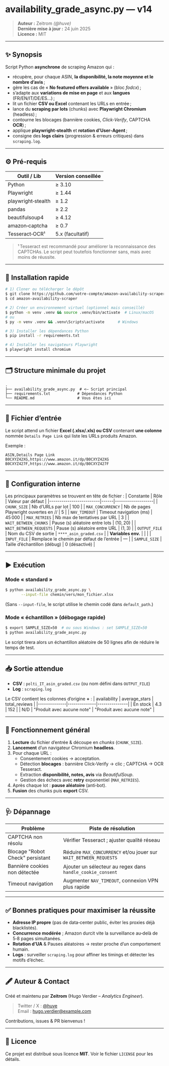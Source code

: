 # availability_grade_async.py — v14

> **Auteur :** Zeitrom *(@huve)*  
> **Dernière mise à jour :** 24 juin 2025  
> **Licence :** MIT

---

## ✨ Synopsis
Script Python **asynchrone** de scraping Amazon qui :

* récupère, pour chaque ASIN, **la disponibilité, la note moyenne et le nombre d’avis** ;
* gère les cas de « **No featured offers available** » (bloc *fodcx*) ;
* s’adapte aux **variations de mise en page** et aux **langues** (FR/EN/IT/DE/ES…) ;
* lit un fichier **CSV ou Excel** contenant les URLs en entrée ;
* lance du **scraping par lots** (chunks) avec **Playwright Chromium** (headless) ;
* contourne les blocages (bannière cookies, *Click‑Verify*, CAPTCHA **OCR**) ;
* applique **playwright‑stealth** et **rotation d’User‑Agent** ;
* consigne des **logs clairs** (progression & erreurs critiques) dans `scraping.log`.

---

## ⚙️ Pré‑requis

| Outil / Lib         | Version conseillée |
|---------------------|--------------------|
| Python              | ≥ 3.10            |
| Playwright          | ≥ 1.44            |
| playwright‑stealth  | ≥ 1.2             |
| pandas              | ≥ 2.2             |
| beautifulsoup4      | ≥ 4.12            |
| amazon‑captcha      | ≥ 0.7             |
| Tesseract‑OCR¹      | 5.x (facultatif)  |

> ¹ Tesseract est recommandé pour améliorer la reconnaissance des CAPTCHAs. Le script peut toutefois fonctionner sans, mais avec moins de réussite.

---

## 🚀 Installation rapide
```bash
# 1) Cloner ou télécharger le dépôt
$ git clone https://github.com/votre-compte/amazon-availability-scraper.git
$ cd amazon-availability-scraper

# 2) Créer un environnement virtuel (optionnel mais conseillé)
$ python -m venv .venv && source .venv/bin/activate  # Linux/macOS
# ou
$ py -m venv .venv && .venv\Scripts\activate      # Windows

# 3) Installer les dépendances Python
$ pip install -r requirements.txt

# 4) Installer les navigateurs Playwright
$ playwright install chromium
```

---

## 🗂️ Structure minimale du projet
```
.
├── availability_grade_async.py  # <— Script principal
├── requirements.txt            # Dépendances Python
└── README.md                   # Vous êtes ici
```

---

## 📄 Fichier d’entrée

Le script attend un fichier **Excel (.xlsx/.xls) ou CSV** contenant **une colonne** nommée `Details Page Link` qui liste les URLs produits Amazon.

Exemple :
```
ASIN,Details Page Link
B0CXYZ42XG,https://www.amazon.it/dp/B0CXYZ42XG
B0CXYZ427F,https://www.amazon.it/dp/B0CXYZ427F
```

---

## 🔧 Configuration interne
Les principaux paramètres se trouvent en tête de fichier :
| Constante               | Rôle | Valeur par défaut |
|-------------------------|------|-------------------|
| `CHUNK_SIZE`            | Nb d’URLs par lot                         | 100 |
| `MAX_CONCURRENCY`       | Nb de pages Playwright ouvertes en //     | 5 |
| `NAV_TIMEOUT`           | Timeout navigation (ms)                   | 45 000 |
| `MAX_RETRIES`           | Nb max de tentatives par URL              | 3 |
| `WAIT_BETWEEN_CHUNKS`   | Pause (s) aléatoire entre lots            | (10, 20) |
| `WAIT_BETWEEN_REQUESTS` | Pause (s) aléatoire entre URL             | (1, 3) |
| `OUTPUT_FILE`           | Nom du CSV de sortie                      | `****_asin_graded.csv` |
| **Variables env.**      |                                         | |
| `INPUT_FILE`            | Remplace le chemin par défaut de l’entrée | — |
| `SAMPLE_SIZE`           | Taille d’échantillon (débug)             | 0 (désactivé) |

---

## ▶️ Exécution
### Mode « standard »
```bash
$ python availability_grade_async.py \
       --input-file chemin/vers/mon_fichier.xlsx
```
(Sans `--input-file`, le script utilise le chemin codé dans `default_path`.)

### Mode « échantillon » (débogage rapide)
```bash
$ export SAMPLE_SIZE=50  # ou sous Windows : set SAMPLE_SIZE=50
$ python availability_grade_async.py
```
Le script tirera alors un échantillon aléatoire de 50 lignes afin de réduire le temps de test.

---

## 📥 Sortie attendue
* **CSV** : `polti_IT_asin_graded.csv` (ou nom défini dans `OUTPUT_FILE`)
* **Log** : `scraping.log`

Le CSV contient les colonnes d’origine **+** :
| availability | average_stars | total_reviews |
|--------------|--------------|---------------|
| En stock     | 4.3          | 152           |
| N/D          | "Produit avec aucune note" | "Produit avec aucune note" |

---

## 🔄 Fonctionnement général
1. **Lecture** du fichier d’entrée & découpe en *chunks* (`CHUNK_SIZE`).
2. **Lancement** d’un navigateur Chromium **headless**.
3. Pour chaque URL :
   * Consentement cookies → acceptation.
   * Détection **blocages** : bannière Click‑Verify → clic ; CAPTCHA → OCR Tesseract.
   * Extraction **disponibilité, notes, avis** via *BeautifulSoup*.
   * Gestion des échecs avec **retry** exponentiel (`MAX_RETRIES`).
4. Après chaque lot : **pause aléatoire** (anti‑bot).
5. **Fusion** des chunks puis **export** CSV.

---

## 🩺 Dépannage
| Problème                                       | Piste de résolution |
|------------------------------------------------|---------------------|
| CAPTCHA non résolu                            | Vérifier Tesseract ; ajuster qualité réseau |
| Blocage "Robot Check" persistant              | Réduire `MAX_CONCURRENCY` et/ou jouer sur `WAIT_BETWEEN_REQUESTS` |
| Bannière cookies non détectée                 | Ajouter un sélecteur au regex dans `handle_cookie_consent` |
| Timeout navigation                            | Augmenter `NAV_TIMEOUT`, connexion VPN plus rapide |

---

## ✅ Bonnes pratiques pour maximiser la réussite
* **Adresse IP propre** (pas de data‑center public, éviter les proxies déjà blacklistés).
* **Concurrence modérée** ; Amazon durcit vite la surveillance au‑delà de 5‑8 pages simultanées.
* **Rotation d’UA** & Pauses aléatoires → rester proche d’un comportement humain.
* **Logs** : surveiller `scraping.log` pour affiner les timings et détecter les motifs d’échec.

---

## 🖋️ Auteur & Contact
Créé et maintenu par **Zeitrom** (Hugo Verdier – *Analytics Engineer*).  
> Twitter / X : [@huve](https://twitter.com/huve)  
> Email : hugo.verdier@example.com

Contributions, issues & PR bienvenus !

---

## 📜 Licence
Ce projet est distribué sous licence **MIT**. Voir le fichier `LICENSE` pour les détails.
